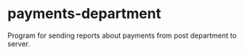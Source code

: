 payments-department
===================

Program for sending reports about payments from post department to server.